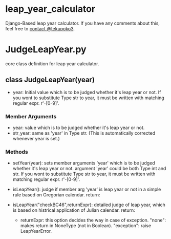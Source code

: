 <!--
___        ______     ____ _                 _  ___  
        / \ \      / / ___|   / ___| | ___  _   _  __| |/ _ \ 
       / _ \ \ /\ / /\___ \  | |   | |/ _ \| | | |/ _` | (_) |
      / ___ \ V  V /  ___) | | |___| | (_) | |_| | (_| |\__, |
     /_/   \_\_/\_/  |____/   \____|_|\___/ \__,_|\__,_|  /_/ 
 ----------------------------------------------------------------- 


Hi there! Welcome to AWS Cloud9!

To get started, create some files, play with the terminal,
or visit https://docs.aws.amazon.com/console/cloud9/ for our documentation.

Happy coding!
-->
# leap_year_calculator

Django-Based leap year calculator.
If you have any comments about this, feel free to [contact @tekupoko3](https://twitter.com/tekupoko3).

# JudgeLeapYear.py

core class definition for leap year calculator.

## class JudgeLeapYear(year)

  - year<int or str>: Initial value which is to be judged whether it's leap year or not.
    If you wont to substitute Type str to year, it must be written with matching regular expr. r'\-[0-9]'.

### Member Arguments
  - year<int>: value which is to be judged whether it's leap year or not.
  - str_year<int>: same as 'year' in Type str. (This is automatically corrected whenever year is set.)

### Methods
  - setYear(year): sets member arguments 'year' which is to be judged whether it's leap year or not.
    argument 'year' could be both Type int and str.
    If you wont to substitute Type str to year, it must be written with matching regular expr. r'\-[0-9]'.
  
  - isLeapYear(): judge if member arg 'year' is leap year or not in a simple rule based on Gregorian calendar.
    return: <Boolean>
  
  - isLeapYear("checkBC46",returnExpr): detailed judge of leap year, which is based on histrical application of Julian calendar.
    return: <Boolean>
    
    - returnExpr: this option decides the way in case of exception.
      "none": makes return in NoneType (not in Boolean).
      "exception": raise <Exception> LeapYearError.